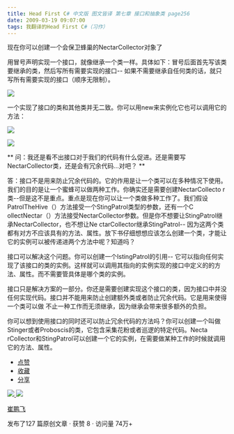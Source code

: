 ```yaml
---
title: Head First C# 中文版 图文皆译 第七章 接口和抽象类 page256
date: 2009-03-19 09:07:00
tags: 我翻译的Head First C#（习作）
---
```

现在你可以创建一个会保卫蜂巢的NectarCollector对象了

  

用冒号声明实现一个接口，就像继承一个类一样。具体如下：冒号后面首先写该类要继承的类，然后写所有需要实现的接口--
如果不需要继承自任何类的话，就只写所有需要实现的接口（顺序无限制）。

  

![](https://p-blog.csdn.net/images/p_blog_csdn_net/cuipengfei1/EntryImages/20090319/2009-03-19_08-28-10.jpg)

一个实现了接口的类和其他类并无二致。你可以用new来实例化它也可以调用它的方法：

  

![](https://p-blog.csdn.net/images/p_blog_csdn_net/cuipengfei1/EntryImages/20090319/2009-03-19_08-41-47.jpg)

![](https://p-blog.csdn.net/images/p_blog_csdn_net/cuipengfei1/EntryImages/20090319/2009-03-19_08-42-10.jpg)

** 问：我还是看不出接口对于我们的代码有什么促进。还是需要写NectarCollector类，还是会有冗余代码...对吧？  **

  

答：接口不是用来防止冗余代码的。它的作用是让一个类可以在多种情况下使用。我们的目的是让一个蜜蜂可以做两种工作。你确实还是需要创建NectarCollecto
r类--但是这不是重点。重点是现在你可以让一个类做多种工作了。我们假设PatrolTheHive（）方法接受一个StingPatrol类型的参数，还有一个C
ollectNectar（）方法接受NectarCollector参数。但是你不想要让StingPatrol继承NectarCollector，也不想让Ne
ctarCollector继承StingPatrol--
因为这两个类都有对方不应该具有的方法、属性。放下书仔细想想应该怎么创建一个类，才能让它的实例可以被传递进两个方法中呢？知道吗？

  

接口可以解决这个问题。你可以创建一个IstingPatrol的引用--
它可以指向任何实现了该接口的类的实例。这样就可以调用其指向的实例实现的接口中定义的的方法、属性。而不需要管具体是哪个类的实例。

接口只是解决方案的一部分。你还是需要创建实现这个接口的类，因为接口中并没任何实现代码。接口并不能用来防止创建额外类或者防止冗余代码。它是用来使得一个类可以做
不止一种工作而无须继承，因为继承会带来很多额外的负担。

  

你可以想到使用接口的同时还可以防止冗余代码的方法吗？你可以创建一个叫做Stinger或者Proboscis的类，它包含采集花粉或者巡逻的特定代码。Necta
rCollector和StingPatrol可以创建一个它的实例，在需要做某种工作的时候就调用它的方法、属性。

  * [ 点赞  ](javascript:;)
  * [ 收藏  ](javascript:;)
  * [ 分享 ](javascript:;)

[ ![](https://profile.csdnimg.cn/5/2/5/3_cuipengfei1)
![](https://g.csdnimg.cn/static/user-reg-year/1x/11.png)
](https://blog.csdn.net/cuipengfei1)

[ 崔鹏飞 ](https://blog.csdn.net/cuipengfei1)

发布了127 篇原创文章  ·  获赞 8  ·  访问量 74万+

